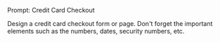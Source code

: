 Prompt: Credit Card Checkout

Design a credit card checkout form or page. Don't forget the important elements such as the numbers, dates, security numbers, etc.
